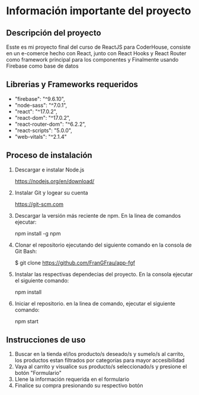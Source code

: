 # Información importante del proyecto

## Descripción del proyecto

Esste es mi proyecto final del curso de ReactJS para CoderHouse, consiste en un e-comerce hecho con React, junto con React Hooks y React Router como framework principal para los componentes y Finalmente usando Firebase como base de datos

## Librerias y Frameworks requeridos

- "firebase": "^9.6.10",
- "node-sass": "^7.0.1",
- "react": "^17.0.2",
- "react-dom": "^17.0.2",
- "react-router-dom": "^6.2.2",
- "react-scripts": "5.0.0",
- "web-vitals": "^2.1.4"

## Proceso de instalación

1. Descargar e instalar Node.js

   https://nodejs.org/en/download/

2. Instalar Git y logear su cuenta

   https://git-scm.com

3. Descargar la versión más reciente de npm. En la linea de comandos ejecutar:

   npm install -g npm

4. Clonar el repositorio ejecutando del siguiente comando en la consola de Git Bash:

   $ git clone https://github.com/FranGFrau/app-fgf

5. Instalar las respectivas dependecias del proyecto. En la consola ejecutar el siguiente comando:

   npm install

6. Iniciar el repositorio. en la linea de comando, ejecutar el siguiente comando:

   npm start

## Instrucciones de uso

1. Buscar en la tienda el/los producto/s deseado/s y sumelo/s al carrito, los productos estan filtrados por categorías para mayor accesibilidad
2. Vaya al carrito y visualice sus producto/s seleccionado/s y presione el botón "Formulario"
3. Llene la información requerida en el formulario
4. Finalice su compra presionando su respectivo botón
